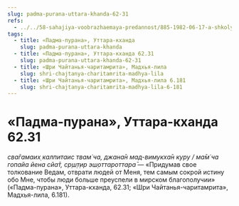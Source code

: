 ```yaml
---
slug: padma-purana-uttara-khanda-62-31
refs:
  - ../../58-sahajiya-voobrazhaemaya-predannost/885-1982-06-17-a-shkoly-sahadzhii-i-majavady-prizvany-izolirovat-zabluzhdayushhihsya-ot-vajshnavov.md
tags:
  - title: «Падма-пурана», Уттара-кханда
    slug: padma-purana-uttara-khanda
  - title: «Падма-пурана», Уттара-кханда 62.31
    slug: padma-purana-uttara-khanda-62-31
  - title: «Шри Чайтанья-чаритамрита», Мадхья-лила
    slug: shri-chajtanya-charitamrita-madhya-lila
  - title: «Шри Чайтанья-чаритамрита», Мадхья-лила 6.181
    slug: shri-chajtanya-charitamrita-madhya-lila-6-181
---
```


# «Падма-пурана», Уттара-кханда 62.31

*сва̄гамаих̣ калпитаис твам̇ ча, джана̄н мад-вимукха̄н куру / ма̄м̇ ча гопайа йена сйа̄т, ср̣ш̣т̣ир эш̣оттароттара̄* — «Придумав свое толкование Ведам, отврати людей от Меня, тем самым сокрой истину обо Мне, чтобы люди больше преуспели в мирском благополучии» («Падма-пурана», Уттара-кханда, 62.31; «Шри Чайтанья-чаритамрита», Мадхья-лила, 6.181).

